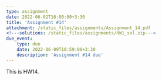 ```yaml
---
type: assignment
date: 2022-06-02T16:00:00+3:30
title: 'Assignment #14'
attachment: /static_files/assignments/Assignment_14.pdf
<!---solutions: /static_files/assignments/HW1_sol.zip--->
due_event: 
    type: due
    date: 2022-06-09T10:59:00+3:30
    description: 'Assignment #14 due'
---
```

This is HW14.
